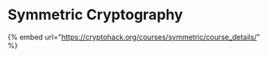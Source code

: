 # Symmetric Cryptography

{% embed url="https://cryptohack.org/courses/symmetric/course_details/" %}

